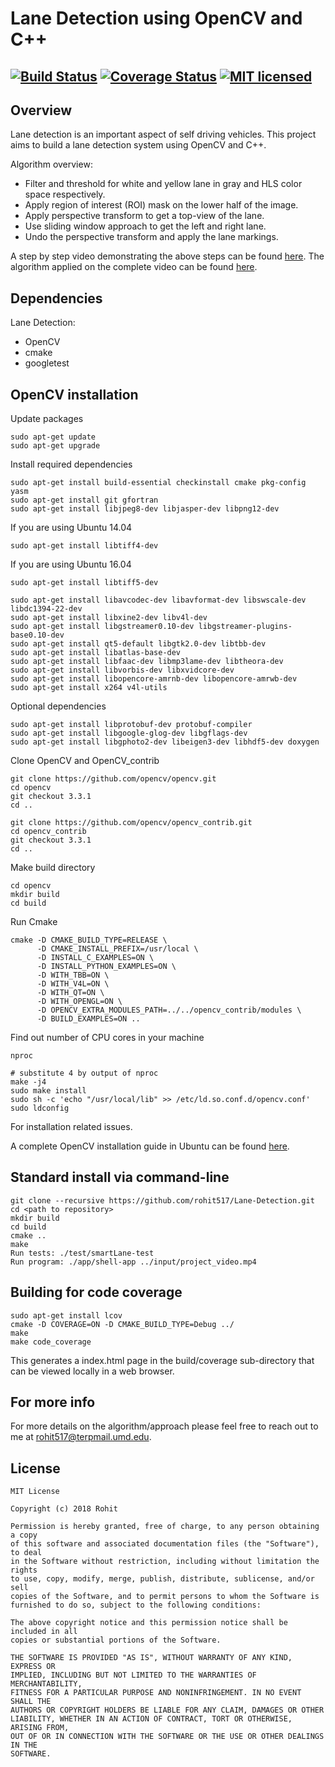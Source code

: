# Lane Detection using OpenCV and C++
[![Build Status](https://travis-ci.org/rohit517/Lane-Detection.svg?branch=master)](https://travis-ci.org/rohit517/Lane-Detection)
[![Coverage Status](https://coveralls.io/repos/github/rohit517/Lane-Detection/badge.svg?branch=master)](https://coveralls.io/github/rohit517/Lane-Detection?branch=master)
[![MIT licensed](https://img.shields.io/badge/license-MIT-blue.svg)](https://github.com/rohit517/Lane-Detection/blob/master/LICENSE)
---

## Overview

Lane detection is an important aspect of self driving vehicles. This project aims to build a lane detection system using OpenCV and C++. 

Algorithm overview:
- Filter and threshold for white and yellow lane in gray and HLS color space respectively.
- Apply region of interest (ROI) mask on the lower half of the image.
- Apply perspective transform to get a top-view of the lane.
- Use sliding window approach to get the left and right lane.
- Undo the perspective transform and apply the lane markings. 

A step by step video demonstrating the above steps can be found [here](https://www.youtube.com/watch?v=7M99dovhx8M). 
The algorithm applied on the complete video can be found [here](https://www.youtube.com/watch?v=zJXv4z-9pBo).

## Dependencies
Lane Detection:

- OpenCV
- cmake
- googletest

## OpenCV installation

Update packages
```
sudo apt-get update
sudo apt-get upgrade
```
Install required dependencies
``` 
sudo apt-get install build-essential checkinstall cmake pkg-config yasm
sudo apt-get install git gfortran
sudo apt-get install libjpeg8-dev libjasper-dev libpng12-dev
 ```
If you are using Ubuntu 14.04
```
sudo apt-get install libtiff4-dev
```
If you are using Ubuntu 16.04
```
sudo apt-get install libtiff5-dev
```

```
sudo apt-get install libavcodec-dev libavformat-dev libswscale-dev libdc1394-22-dev
sudo apt-get install libxine2-dev libv4l-dev
sudo apt-get install libgstreamer0.10-dev libgstreamer-plugins-base0.10-dev
sudo apt-get install qt5-default libgtk2.0-dev libtbb-dev
sudo apt-get install libatlas-base-dev
sudo apt-get install libfaac-dev libmp3lame-dev libtheora-dev
sudo apt-get install libvorbis-dev libxvidcore-dev
sudo apt-get install libopencore-amrnb-dev libopencore-amrwb-dev
sudo apt-get install x264 v4l-utils
 ```
Optional dependencies
```
sudo apt-get install libprotobuf-dev protobuf-compiler
sudo apt-get install libgoogle-glog-dev libgflags-dev
sudo apt-get install libgphoto2-dev libeigen3-dev libhdf5-dev doxygen
```
Clone OpenCV and OpenCV_contrib
```
git clone https://github.com/opencv/opencv.git
cd opencv 
git checkout 3.3.1 
cd ..

git clone https://github.com/opencv/opencv_contrib.git
cd opencv_contrib
git checkout 3.3.1
cd ..
```
Make build directory
```
cd opencv
mkdir build
cd build
```
Run Cmake
```
cmake -D CMAKE_BUILD_TYPE=RELEASE \
      -D CMAKE_INSTALL_PREFIX=/usr/local \
      -D INSTALL_C_EXAMPLES=ON \
      -D INSTALL_PYTHON_EXAMPLES=ON \
      -D WITH_TBB=ON \
      -D WITH_V4L=ON \
      -D WITH_QT=ON \
      -D WITH_OPENGL=ON \
      -D OPENCV_EXTRA_MODULES_PATH=../../opencv_contrib/modules \
      -D BUILD_EXAMPLES=ON ..
```
Find out number of CPU cores in your machine
```
nproc

# substitute 4 by output of nproc
make -j4
sudo make install
sudo sh -c 'echo "/usr/local/lib" >> /etc/ld.so.conf.d/opencv.conf'
sudo ldconfig
```
For installation related issues.

A complete OpenCV installation guide in Ubuntu can be found [here](http://www.codebind.com/cpp-tutorial/install-opencv-ubuntu-cpp/). 

## Standard install via command-line
```
git clone --recursive https://github.com/rohit517/Lane-Detection.git
cd <path to repository>
mkdir build
cd build
cmake ..
make
Run tests: ./test/smartLane-test
Run program: ./app/shell-app ../input/project_video.mp4
```

## Building for code coverage
```
sudo apt-get install lcov
cmake -D COVERAGE=ON -D CMAKE_BUILD_TYPE=Debug ../
make
make code_coverage
```
This generates a index.html page in the build/coverage sub-directory that can be viewed locally in a web browser.

## For more info

For more details on the algorithm/approach please feel free to reach out to me at rohit517@terpmail.umd.edu.

## License
```
MIT License

Copyright (c) 2018 Rohit

Permission is hereby granted, free of charge, to any person obtaining a copy
of this software and associated documentation files (the "Software"), to deal
in the Software without restriction, including without limitation the rights
to use, copy, modify, merge, publish, distribute, sublicense, and/or sell
copies of the Software, and to permit persons to whom the Software is
furnished to do so, subject to the following conditions:

The above copyright notice and this permission notice shall be included in all
copies or substantial portions of the Software.

THE SOFTWARE IS PROVIDED "AS IS", WITHOUT WARRANTY OF ANY KIND, EXPRESS OR
IMPLIED, INCLUDING BUT NOT LIMITED TO THE WARRANTIES OF MERCHANTABILITY,
FITNESS FOR A PARTICULAR PURPOSE AND NONINFRINGEMENT. IN NO EVENT SHALL THE
AUTHORS OR COPYRIGHT HOLDERS BE LIABLE FOR ANY CLAIM, DAMAGES OR OTHER
LIABILITY, WHETHER IN AN ACTION OF CONTRACT, TORT OR OTHERWISE, ARISING FROM,
OUT OF OR IN CONNECTION WITH THE SOFTWARE OR THE USE OR OTHER DEALINGS IN THE
SOFTWARE.
```
